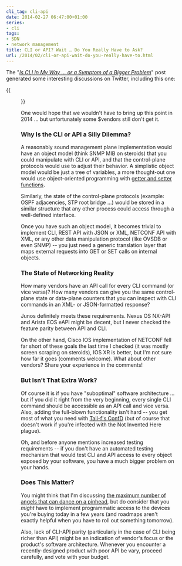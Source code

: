 ```yaml
---
cli_tag: cli-api
date: 2014-02-27 06:47:00+01:00
series:
- cli
tags:
- SDN
- network management
title: CLI or API? Wait … Do You Really Have to Ask?
url: /2014/02/cli-or-api-wait-do-you-really-have-to.html
---
```

The "*[Is CLI In My Way ... or a Symptom of a Bigger Problem](https://blog.ipspace.net/2014/02/is-cli-in-my-way-or-is-it-just-symptom.html)*" post generated some interesting discussions on Twitter, including this one:

{{<figure src="/2014/02/s400-API_First.png">}}

One would hope that we wouldn't have to bring up this point in 2014 ... but unfortunately some \$vendors still don't get it.
<!--more-->
### Why Is the CLI or API a Silly Dilemma?

A reasonably sound management plane implementation would have an object model (think SNMP MIB on steroids) that you could manipulate with CLI or API, and that the control-plane protocols would use to adjust their behavior. A simplistic object model would be just a tree of variables, a more thought-out one would use object-oriented programming with [getter and setter functions](http://en.wikipedia.org/wiki/Mutator_method).

Similarly, the state of the control-plane protocols (example: OSPF adjacencies, STP root bridge ...) would be stored in a similar structure that any other process could access through a well-defined interface.

Once you have such an object model, it becomes trivial to implement CLI, REST API with JSON or XML, NETCONF API with XML, or any other data manipulation protocol (like OVSDB or even SNMP) -- you just need a generic translation layer that maps external requests into GET or SET calls on internal objects.

### The State of Networking Reality

How many vendors have an API call for every CLI command (or vice versa)? How many vendors can give you the same control-plane state or data-plane counters that you can inspect with CLI commands in an XML- or JSON-formatted response?

Junos definitely meets these requirements. Nexus OS NX-API and Arista EOS eAPI might be decent, but I never checked the feature parity between API and CLI.

On the other hand, Cisco IOS implementation of NETCONF fell far short of these goals the last time I checked (it was mostly screen scraping on steroids), IOS XR is better, but I'm not sure how far it goes (comments welcome). What about other vendors? Share your experience in the comments!

### But Isn't That Extra Work?

Of course it is if you have "suboptimal" software architecture ... but if you did it right from the very beginning, every single CLI command should be accessible as an API call and vice versa. Also, adding the full-blown functionality isn't hard -- you get most of what you need with [Tail-f's ConfD](http://www.tail-f.com/on-device-configuration-management/) (but of course that doesn't work if you're infected with the Not Invented Here plague).

Oh, and before anyone mentions increased testing requirements -- if you don't have an automated testing mechanism that would test CLI and API access to every object exposed by your software, you have a much bigger problem on your hands.

### Does This Matter?

You might think that I'm discussing [the maximum number of angels that can dance on a pinhead](http://en.wikipedia.org/wiki/How_many_angels_can_dance_on_the_head_of_a_pin%3F), but do consider that you *might* have to implement programmatic access to the devices you're buying today in a few years (and roadmaps aren't exactly helpful when you have to roll out something tomorrow).

Also, lack of CLI-API parity (particularly in the case of CLI being richer than API) might be an indication of vendor's focus or the product's software architecture. Whenever you encounter a recently-designed product with poor API be vary, proceed carefully, and vote with your budget.
